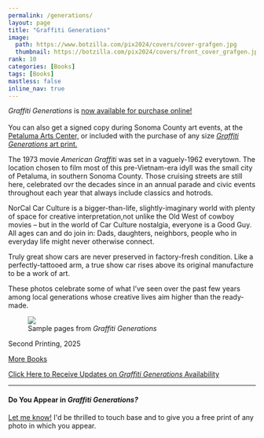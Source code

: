 ```yaml
---
permalink: /generations/
layout: page
title: "Graffiti Generations"
image:
  path: https://www.botzilla.com/pix2024/covers/cover-grafgen.jpg
  thumbnail: https://botzilla.com/pix2024/covers/front_cover_grafgen.jpg
rank: 10
categories: [Books]
tags: [Books]
mastless: false
inline_nav: true
---
```


<p class="notice--info"><i>Graffiti Generations</i> is <a href="https://www.magcloud.com/browse/issue/2824167?__r=97979" target="_blank">now available for purchase online!</a><br /><br />You can also get a signed copy during Sonoma County art events,  at the <a href="https://www.petalumaartscenter.org/" target="_blank">Petaluma Arts Center,</a> or included with the purchase of any size <a href="mailto:kevin+books@vumondo.com?subject=Please%20Keep%20Me%20Updated%20about%20%22Grafitti%20Generations%20Prints&body=Let%20me%20know%20about%20updates%20on%20sale%20and%20availability%20of%20%22Graffiti%20Generations%22%20prints.%0A%0AThanks%21"><i>Graffiti Generations</i> art print.</a></p>

The 1973 movie _American Graffiti_ was set in a vaguely-1962 everytown. The location chosen to film most of this pre-Vietnam-era idyll was the small city of Petaluma, in southern Sonoma County. Those cruising streets are still here, celebrated ovr the decades since in an annual parade and civic events throughout each year that always include classics and hotrods.

NorCal Car Culture is a bigger-than-life, slightly-imaginary world with plenty of space for creative interpretation,not unlike the Old West of cowboy movies – but in the world of Car Culture nostalgia, everyone is a Good Guy. All ages can and do join in: Dads, daughters, neighbors, people who in everyday life might never otherwise connect.

Truly great show cars are never preserved in factory-fresh condition. Like a perfectly-tattooed arm, a true show car rises above its original manufacture to be a work of art.

These photos celebrate some of what I’ve seen over the past few years among local generations whose creative lives aim higher than the ready-made.

<figure class="align-center">
<a href="{{ site.url}}/generations"><img src="https://www.botzilla.com/pix2024/covers/generations-digest-1.jpg"></a>
<figcaption>Sample pages from <i>Graffiti Generations</i></figcaption>
</figure>

Second Printing, 2025<!-- <br/>ISBN: 9798881455224 -->

<a href="{{ site.url }}/books">More Books</a>

<a class="btn btn--info btn--large" href="mailto:kevin+books@vumondo.com?subject=Please%20Keep%20Me%20Updated%20about%20%22Grafitti%20Generations&body=Let%20me%20know%20about%20updates%20on%20sale%20and%20availability%20of%20your%20book%20%22Graffiti%20Generations.%22%0A%0AThanks%21">Click Here to Receive Updates on _Graffiti Generations_ Availability</a>

<!--
<div style="width:615px;background:#F6F6F6;border:7px solid #F6F6F6;-moz-border-radius:4px;-webkit-border-radius:4px; color: #383131;font-family:'Trebuchet MS', Trebuchet, Sans-Serif;"">    <a href="https://www.magcloud.com/browse/issue/2824167?__r=97979" target="_blank" class="test_navToIssue">      <img src="https://s3.amazonaws.com/storage.magcloud.com/image/cd8e68b14a590f4881075e7409130ff4.jpg" style="max-width:308px;margin-right:15px;float:left;border:0;" alt="Graffiti Generations - 50 Years" />    </a>    <div style="width:275px;float:left;">      <div style="margin: 10px 0 0 0;">        <h3 style="margin:0;font-size:18px;line-height:21px;font-family:'Trebuchet MS', Trebuchet, Sans-Serif">          <a href="https://www.magcloud.com/browse/issue/2824167?__r=97979" target="_blank" style="color:#0E467D;text-decoration: none;font-weight:bold;" class="test_navToIssue">            Graffiti Generations - 50 Years          </a>        </h3>      </div>      <div style="margin:10px 0 0 0;font-size:11px;line-height:21px;font-family:Verdana, Arial, Sans-Serif">        <p style="margin:0">          By <a href='https://www.magcloud.com/user/bjorke'  target='_blank' class='test_navToUserHome'>Kevin Bjorke</a>                    </p>        <p style="margin:0">          32 pages, published 6/28/2025         </p>      </div>      <div style="margin:10px 0 0 0;font-size:13px;line-height:21px;">        American car collectors and their families converge annually near the shooting locations of the film AMERICAN GRAFFITI, now fifty years old.      </div>      <div style="margin:0;">        <a href="https://www.magcloud.com/browse/issue/2824167?__r=97979" target="_blank" class="test_navToIssue">          <img src="https://www.magcloud.com/resource/Image/medium_widget_foot" alt="Find out more on MagCloud" border="0" style="margin:19px 0 6px 0;border:0;" />        </a>      </div></div><div style="clear:both;"></div></div>
-->
<hr />

#### Do You Appear in <i>Graffiti Generations?</i>

<a href="mailto:kevin+books@vumondo.com?subject=I%20Appear%20in%20%22Grafitti%20Generations&body=Hi,%20I%20would %20love%20a%20free%20print...%0A%0AThanks%21">Let me know!</a> I'd be thrilled to touch base and to give you a free print of any photo in which you appear.

<!-- <div class="btn btn--success btn--x-large">Blah</div> -->

<!-- <figure class="align-center">
<img src="https://www.botzilla.com/pix2022/havana2017/bjorke_Cuba_KBXP7766.jpg">
<figcaption>North Wind on the <i>Malecón</i></figcaption>
</figure>

<a href="{{ site.url }}/page/Havana-Caged-Bouquet.html">Selected photos from this project</a> -->
